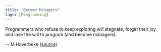 ```yaml
---
title: "Become Managers"
tags: [Programming]
---
```


Programmers who refuse to keep exploring will stagnate, forget their joy and
lose the will to program (and become managers).

-- M Haverbeke ([source][source])

[source]: https://twitter.com/CodeWisdom/status/197808992838365184

